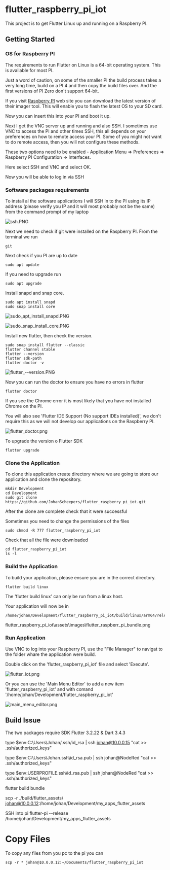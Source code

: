 # flutter_raspberry_pi_iot

This project is to get Flutter Linux up and running on a Raspberry PI.

## Getting Started

### OS for Raspberry PI

The requirements to run Flutter on Linux is a 64-bit operating system. This is available for most PI.

Just a word of caution, on some of the smaller PI the build process takes a very long time, build on a PI 4 and then copy the build files over. And the first versions of PI Zero don't support 64-bit.

If you visit [Raspberry PI](https://www.raspberrypi.com/software/) web site you can download the latest version of their imager tool. This will enable you to flash the latest OS to your SD card.

Now you can insert this into your PI and boot it up.

Next I get the VNC server up and running and also SSH. I sometimes use VNC to access the PI and other times SSH, this all depends on your preferences on how to remote access your PI. Some of you might not want to do remote access, then you will not configure these methods.

These two options need to be enabled - Application Menu => Preferences => Raspberry PI Configuration => Interfaces.

Here select SSH and VNC and select OK.

Now you will be able to log in via SSH

### Software packages requirements

To install al the software applications I will SSH in to the PI using its IP address (please verify you IP and it will most probably not be the same) from the command prompt of my laptop

![ssh.PNG](https://github.com/JohanScheepers/flutter_raspberry_pi_iot/blob/main/assets/images/ssh.PNG)


Next we need to check if git were installed on the Raspberry PI. From the terminal we run
```
git
```

Next check if you PI are up to date

```
sudo apt update
```

If you need to upgrade run
```
sudo apt upgrade
```

Install snapd and snap core.
```
sudo apt install snapd
sudo snap install core
```
![sudo_apt_install_snapd.PNG](https://github.com/JohanScheepers/flutter_raspberry_pi_iot/blob/main/assets/images/sudo_apt_install_snapd.PNG)

![sudo_snap_install_core.PNG](https://github.com/JohanScheepers/flutter_raspberry_pi_iot/blob/main/assets/images/sudo_snap_install_core.PNG)



Install new flutter, then check the version.
```
sudo snap install flutter --classic
flutter channel stable
flutter --version
flutter sdk-path
flutter doctor -v
```

![flutter_--version.PNG](https://github.com/JohanScheepers/flutter_raspberry_pi_iot/blob/main/assets/images/flutter_--version.PNG)


Now you can run the doctor to ensure you have no errors in flutter
```
flutter doctor
```

If you see the Chrome error it is most likely that you have not installed Chrome on the PI.

You will also see 'Flutter IDE Support (No support IDEs installed)', we don't require this as we will not develop our applications on the Raspberry PI.

![flutter_doctor.png](https://github.com/JohanScheepers/flutter_raspberry_pi_iot/blob/main/assets/images/flutter_doctor.png)

To upgrade the version o Flutter SDK
```
flutter upgrade
```


### Clone the Application

To clone this application create directory where we are going to store our application and clone the repository.
```
mkdir Development
cd Development
sudo git clone https://github.com/JohanScheepers/flutter_raspberry_pi_iot.git

```

After the clone are complete check that it were successful

Sometimes you need to change the permissions of the files
```
sudo chmod -R 777 flutter_raspberry_pi_iot
```

Check that all the file were downloaded

```
cd flutter_raspberry_pi_iot
ls -l
```


### Build the Application

To build your application, please ensure you are in the correct directory.

```
flutter build linux
```
The 'flutter build linux' can only be run from a linux host.

Your application will now be in
```
/home/johan/Development/flutter_raspberry_pi_iot/build/linux/arm64/release/bundle
```

flutter_raspberry_pi_iot\assets\images\flutter_raspberr_pi_bundle.png

### Run Application

Use VNC to log into your Raspberry PI, use the "File Manager" to navigat to the folder whare the application were build.

Double click on the 'flutter_raspberry_pi_iot' file and select 'Execute'.

![flutter_iot.png](https://github.com/JohanScheepers/flutter_raspberry_pi_iot/blob/main/assets/images/PI_IOT.gif)


Or you can use the 'Main Menu Editor' to add a new item 'flutter_raspberry_pi_iot' and with comand '/home/johan/Development/flutter_raspberry_pi_iot'

![main_menu_editor.png](https://github.com/JohanScheepers/flutter_raspberry_pi_iot/blob/main/assets/images/main_menu_editor.png)



## Build Issue

The two packages require SDK Flutter 3.2.22 & Dart 3.4.3


type $env:C:\Users\Johan/.ssh/id_rsa | ssh johan@10.0.0.15 "cat >> .ssh/authorized_keys"

type $env:C:\Users\Johan\.ssh\id_rsa.pub | ssh johan@NodeRed "cat >> .ssh/authorized_keys"

type $env:USERPROFILE\.ssh\id_rsa.pub | ssh johan@NodeRed "cat >> .ssh/authorized_keys"



flutter build bundle


scp -r ./build/flutter_assets/ johan@10.0.0.12:/home/johan/Development/my_apps_flutter_assets



SSH into pi
flutter-pi --release /home/johan/Development/my_apps_flutter_assets

# Copy Files

To copy any files from you pc to the pi you can 


    scp -r * johan@10.0.0.12:~/Documents/flutter_raspberry_pi_iot